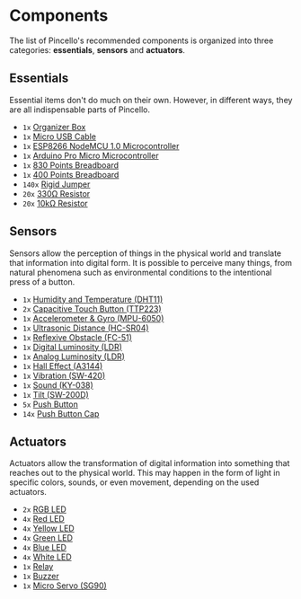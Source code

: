 # Components

The list of Pincello's recommended components is organized into three categories: **essentials**, **sensors** and **actuators**.

## Essentials

Essential items don't do much on their own. However, in different ways, they are all indispensable parts of Pincello.

- `1x` [Organizer Box](essentials.md#organizer-box)
- `1x` [Micro USB Cable](essentials.md#micro-usb-cable)
- `1x` [ESP8266 NodeMCU 1.0 Microcontroller](essentials.md#esp8266-nodemcu-10-microcontroller)
- `1x` [Arduino Pro Micro Microcontroller](essentials.md#arduino-pro-micro-microcontroller)
- `1x` [830 Points Breadboard](essentials.md#_830-and-400-points-breadboards)
- `1x` [400 Points Breadboard](essentials.md#_830-and-400-points-breadboards)
- `140x` [Rigid Jumper](essentials.md#rigid-jumper)
- `20x` [330Ω Resistor](essentials.md#_330%ce%a9-resistor)
- `20x` [10kΩ Resistor](essentials.md#_10k%ce%a9-resistor)

## Sensors

Sensors allow the perception of things in the physical world and translate that information into digital form. It is possible to perceive many things, from natural phenomena such as environmental conditions to the intentional press of a button.

- `1x` [Humidity and Temperature (DHT11)](sensor-humidity-and-temperature-dht11.md)
- `2x` [Capacitive Touch Button (TTP223)](sensor-capacitive-touch-button-ttp223.md)
- `1x` [Accelerometer & Gyro (MPU-6050)](sensor-accelerometer-and-gyroscope-mpu-6050.md)
- `1x` [Ultrasonic Distance (HC-SR04)](sensor-ultrasonic-distance-hc-sr04.md)
- `1x` [Reflexive Obstacle (FC-51)](sensor-reflexive-obstacle-FC-51.md)
- `1x` [Digital Luminosity (LDR)](sensor-digital-luminosity-ldr.md)
- `1x` [Analog Luminosity (LDR)](sensor-analog-luminosity-ldr.md)
- `1x` [Hall Effect (A3144)](sensor-hall-effect-a3144.md)
- `1x` [Vibration (SW-420)](sensor-vibration-sw-420.md)
- `1x` [Sound (KY-038)](sensor-sound-ky-038.md)
- `1x` [Tilt (SW-200D)](sensor-tilt-sw-200d.md)
- `5x` [Push Button](sensor-push-button.md)
- `14x` [Push Button Cap](sensor-push-button.md#push-button-caps)

## Actuators

Actuators allow the transformation of digital information into something that reaches out to the physical world. This may happen in the form of light in specific colors, sounds, or even movement, depending on the used actuators.

- `2x` [RGB LED](actuator-rgb-led.md)
- `4x` [Red LED](actuator-led.md)
- `4x` [Yellow LED](actuator-led.md)
- `4x` [Green LED](actuator-led.md)
- `4x` [Blue LED](actuator-led.md)
- `4x` [White LED](actuator-led.md)
- `1x` [Relay](actuator-relay.md)
- `1x` [Buzzer](actuator-buzzer.md)
- `1x` [Micro Servo (SG90)](actuator-micro-servo-sg90.md)